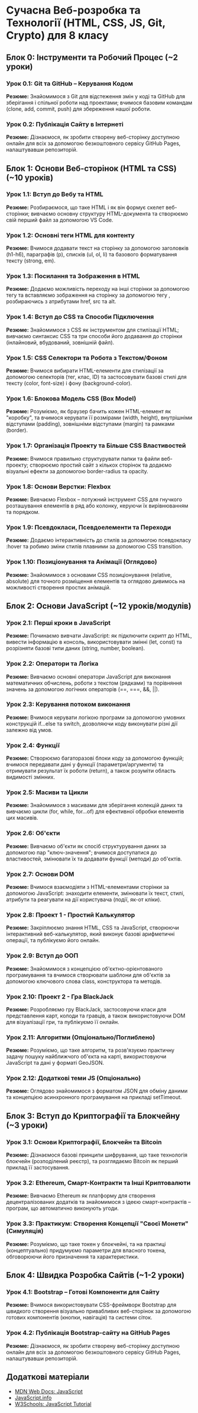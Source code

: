# Сучасна Веб-розробка та Технології (HTML, CSS, JS, Git, Crypto) для 8 класу

## Блок 0: Інструменти та Робочий Процес (~2 уроки)

### Урок 0.1: Git та GitHub – Керування Кодом

**Резюме:** Знайомимося з Git для відстеження змін у коді та GitHub для зберігання і спільної роботи над проектами; вчимося базовим командам (clone, add, commit, push) для збереження нашої роботи.

### Урок 0.2: Публікація Сайту в Інтернеті

**Резюме:** Дізнаємося, як зробити створену веб-сторінку доступною онлайн для всіх за допомогою безкоштовного сервісу GitHub Pages, налаштувавши репозиторій.

## Блок 1: Основи Веб-сторінок (HTML та CSS) (~10 уроків)

### Урок 1.1: Вступ до Вебу та HTML

**Резюме:** Розбираємося, що таке HTML і як він формує скелет веб-сторінки; вивчаємо основну структуру HTML-документа та створюємо свій перший файл за допомогою VS Code.

### Урок 1.2: Основні теги HTML для контенту

**Резюме:** Вчимося додавати текст на сторінку за допомогою заголовків (h1-h6), параграфів (p), списків (ul, ol, li) та базового форматування тексту (strong, em).

### Урок 1.3: Посилання та Зображення в HTML

**Резюме:** Додаємо можливість переходу на інші сторінки за допомогою тегу <a> та вставляємо зображення на сторінку за допомогою тегу <img>, розбираючись з атрибутами href, src та alt.

### Урок 1.4: Вступ до CSS та Способи Підключення

**Резюме:** Знайомимося з CSS як інструментом для стилізації HTML; вивчаємо синтаксис CSS та три способи його додавання до сторінки (інлайновий, вбудований, зовнішній файл).

### Урок 1.5: CSS Селектори та Робота з Текстом/Фоном

**Резюме:** Вчимося вибирати HTML-елементи для стилізації за допомогою селекторів (тег, клас, ID) та застосовувати базові стилі для тексту (color, font-size) і фону (background-color).

### Урок 1.6: Блокова Модель CSS (Box Model)

**Резюме:** Розуміємо, як браузер бачить кожен HTML-елемент як "коробку", та вчимося керувати її розмірами (width, height), внутрішніми відступами (padding), зовнішніми відступами (margin) та рамками (border).

### Урок 1.7: Організація Проекту та Більше CSS Властивостей

**Резюме:** Вчимося правильно структурувати папки та файли веб-проекту; створюємо простий сайт з кількох сторінок та додаємо візуальні ефекти за допомогою border-radius та opacity.

### Урок 1.8: Основи Верстки: Flexbox

**Резюме:** Вивчаємо Flexbox – потужний інструмент CSS для гнучкого розташування елементів в ряд або колонку, керуючи їх вирівнюванням та порядком.

### Урок 1.9: Псевдокласи, Псевдоелементи та Переходи

**Резюме:** Додаємо інтерактивність до стилів за допомогою псевдокласу :hover та робимо зміни стилів плавними за допомогою CSS transition.

### Урок 1.10: Позиціонування та Анімації (Оглядово)

**Резюме:** Знайомимося з основами CSS позиціонування (relative, absolute) для точного розміщення елементів та оглядово дивимось на можливості створення простих анімацій.

## Блок 2: Основи JavaScript (~12 уроків/модулів)

### Урок 2.1: Перші кроки в JavaScript

**Резюме:** Починаємо вивчати JavaScript: як підключити скрипт до HTML, вивести інформацію в консоль, використовувати змінні (let, const) та розрізняти базові типи даних (string, number, boolean).

### Урок 2.2: Оператори та Логіка

**Резюме:** Вивчаємо основні оператори JavaScript для виконання математичних обчислень, роботи з текстом (рядками) та порівняння значень за допомогою логічних операторів (==, ===, &&, ||).

### Урок 2.3: Керування потоком виконання

**Резюме:** Вчимося керувати логікою програми за допомогою умовних конструкцій if...else та switch, дозволяючи коду виконувати різні дії залежно від умов.

### Урок 2.4: Функції

**Резюме:** Створюємо багаторазові блоки коду за допомогою функцій; вчимося передавати дані у функції (параметри/аргументи) та отримувати результат їх роботи (return), а також розуміти область видимості змінних.

### Урок 2.5: Масиви та Цикли

**Резюме:** Знайомимося з масивами для зберігання колекцій даних та вивчаємо цикли (for, while, for...of) для ефективної обробки елементів цих масивів.

### Урок 2.6: Об'єкти

**Резюме:** Вивчаємо об'єкти як спосіб структурування даних за допомогою пар "ключ-значення"; вчимося доступатися до властивостей, змінювати їх та додавати функції (методи) до об'єктів.

### Урок 2.7: Основи DOM

**Резюме:** Вчимося взаємодіяти з HTML-елементами сторінки за допомогою JavaScript: знаходити елементи, змінювати їх текст, стилі, атрибути та реагувати на дії користувача (події, як-от кліки).

### Урок 2.8: Проект 1 - Простий Калькулятор

**Резюме:** Закріплюємо знання HTML, CSS та JavaScript, створюючи інтерактивний веб-калькулятор, який виконує базові арифметичні операції, та публікуємо його онлайн.

### Урок 2.9: Вступ до ООП

**Резюме:** Знайомимося з концепцією об'єктно-орієнтованого програмування та вчимося створювати шаблони для об'єктів за допомогою ключового слова class, конструктора та методів.

### Урок 2.10: Проект 2 - Гра BlackJack

**Резюме:** Розробляємо гру BlackJack, застосовуючи класи для представлення карт, колоди та гравців, а також використовуючи DOM для візуалізації гри, та публікуємо її онлайн.

### Урок 2.11: Алгоритми (Опціонально/Поглиблено)

**Резюме:** Розуміємо, що таке алгоритм, та розв'язуємо практичну задачу пошуку найближчого об'єкта на карті, використовуючи JavaScript та дані у форматі GeoJSON.

### Урок 2.12: Додаткові теми JS (Опціонально)

**Резюме:** Оглядово знайомимося з форматом JSON для обміну даними та концепцією асинхронного програмування на прикладі setTimeout.

## Блок 3: Вступ до Криптографії та Блокчейну (~3 уроки)

### Урок 3.1: Основи Криптографії, Блокчейн та Bitcoin

**Резюме:** Дізнаємося базові принципи шифрування, що таке технологія блокчейн (розподілений реєстр), та розглядаємо Bitcoin як перший приклад її застосування.

### Урок 3.2: Ethereum, Смарт-Контракти та Інші Криптовалюти

**Резюме:** Вивчаємо Ethereum як платформу для створення децентралізованих додатків та знайомимося з ідеєю смарт-контрактів – програм, що автоматично виконують угоди.

### Урок 3.3: Практикум: Створення Концепції "Своєї Монети" (Симуляція)

**Резюме:** Розуміємо, що таке токен у блокчейні, та на практиці (концептуально) придумуємо параметри для власного токена, обговорюючи його призначення та характеристики.

## Блок 4: Швидка Розробка Сайтів (~1-2 уроки)

### Урок 4.1: Bootstrap – Готові Компоненти для Сайту

**Резюме:** Вчимося використовувати CSS-фреймворк Bootstrap для швидкого створення візуально привабливих веб-сторінок за допомогою готових компонентів (кнопки, навігація) та системи сіток.

### Урок 4.2: Публікація Bootstrap-сайту на GitHub Pages

**Резюме:** Дізнаємося, як зробити створену веб-сторінку доступною онлайн для всіх за допомогою безкоштовного сервісу GitHub Pages, налаштувавши репозиторій.

## Додаткові матеріали

- [MDN Web Docs: JavaScript](https://developer.mozilla.org/en-US/docs/Web/JavaScript)
- [JavaScript.info](https://javascript.info/)
- [W3Schools: JavaScript Tutorial](https://www.w3schools.com/js/)
